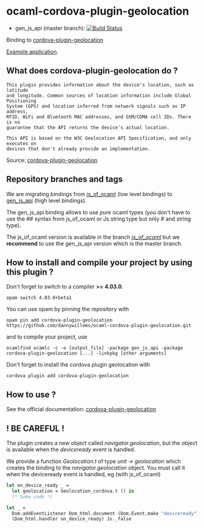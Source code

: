 # ocaml-cordova-plugin-geolocation

* gen_js_api (master branch): [![Build Status](https://travis-ci.org/dannywillems/ocaml-cordova-plugin-geolocation.svg?branch=master)](https://travis-ci.org/dannywillems/ocaml-cordova-plugin-geolocation)

Binding to
[cordova-plugin-geolocation](https://github.com/apache/cordova-plugin-geolocation)

[Example
application](https://github.com/dannywillems/ocaml-cordova-plugin-geolocation-example).

## What does cordova-plugin-geolocation do ?

```
This plugin provides information about the device's location, such as latitude
and longitude. Common sources of location information include Global Positioning
System (GPS) and location inferred from network signals such as IP address,
RFID, WiFi and Bluetooth MAC addresses, and GSM/CDMA cell IDs. There is no
guarantee that the API returns the device's actual location.

This API is based on the W3C Geolocation API Specification, and only executes on
devices that don't already provide an implementation.
```

Source: [cordova-plugin-geolocation](https://github.com/apache/cordova-plugin-geolocation)

## Repository branches and tags

We are migrating bindings from
[js_of_ocaml](https://github.com/ocsigen/js_of_ocaml) (low level bindings) to
[gen_js_api](https://github.com/lexifi/gen_js_api) (high level bindings).

The gen_js_api binding allows to use *pure* ocaml types (you don't have to use
the ## syntax from js_of_ocaml or Js.string type but only # and string type).

The js_of_ocaml version is available in the branch
[*js_of_ocaml*](https://github.com/dannywillems/ocaml-cordova-plugin-geolocation/tree/js_of_ocaml)
but we **recommend** to use the gen_js_api version which is the master branch.

## How to install and compile your project by using this plugin ?

Don't forget to switch to a compiler **>= 4.03.0**.
```Shell
opam switch 4.03.0+beta1
```

You can use opam by pinning the repository with
```Shell
opam pin add cordova-plugin-geolocation https://github.com/dannywillems/ocaml-cordova-plugin-geolocation.git
```

and to compile your project, use
```Shell
ocamlfind ocamlc -c -o [output_file] -package gen_js_api -package cordova-plugin-geolocation [...] -linkpkg [other arguments]
```

Don't forget to install the cordova plugin geolocation with
```Shell
cordova plugin add cordova-plugin-geolocation
```

## How to use ?

See the official documentation:
[cordova-plugin-geolocation](https://github.com/apache/cordova-plugin-geolocation)

## ! BE CAREFUL !

The plugin creates a new object called *navigator.geolocation*, but the object is
available when the *deviceready* event is handled.

We provide a function *Geolocation.t* of type *unit -> geolocation* which creates the
binding to the *navigator.geolocation* object. You must call it when the deviceready
event is handled, eg (with js_of_ocaml)

```OCaml
let on_device_ready _ =
  let geolocation = Geolocation_cordova.t () in
  (* Some code *)

let _ =
  Dom.addEventListener Dom_html.document (Dom.Event.make "deviceready")
  (Dom_html.handler on_device_ready) Js._false
```
